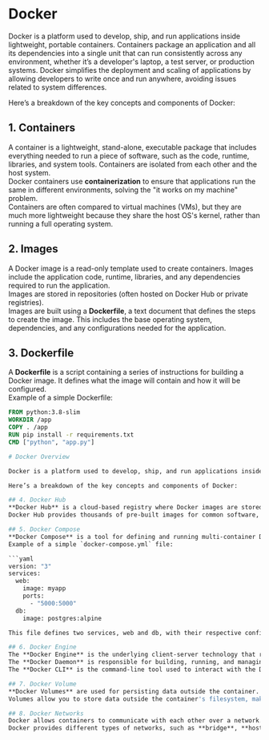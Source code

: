 # Docker 

Docker is a platform used to develop, ship, and run applications inside lightweight, portable containers. Containers package an application and all its dependencies into a single unit that can run consistently across any environment, whether it’s a developer's laptop, a test server, or production systems. Docker simplifies the deployment and scaling of applications by allowing developers to write once and run anywhere, avoiding issues related to system differences.

Here’s a breakdown of the key concepts and components of Docker:

## 1. Containers
A container is a lightweight, stand-alone, executable package that includes everything needed to run a piece of software, such as the code, runtime, libraries, and system tools. Containers are isolated from each other and the host system.  
Docker containers use **containerization** to ensure that applications run the same in different environments, solving the "it works on my machine" problem.  
Containers are often compared to virtual machines (VMs), but they are much more lightweight because they share the host OS's kernel, rather than running a full operating system.

## 2. Images
A Docker image is a read-only template used to create containers. Images include the application code, runtime, libraries, and any dependencies required to run the application.  
Images are stored in repositories (often hosted on Docker Hub or private registries).  
Images are built using a **Dockerfile**, a text document that defines the steps to create the image. This includes the base operating system, dependencies, and any configurations needed for the application.

## 3. Dockerfile
A **Dockerfile** is a script containing a series of instructions for building a Docker image. It defines what the image will contain and how it will be configured.  
Example of a simple Dockerfile:

```dockerfile
FROM python:3.8-slim
WORKDIR /app
COPY . /app
RUN pip install -r requirements.txt
CMD ["python", "app.py"]

# Docker Overview

Docker is a platform used to develop, ship, and run applications inside lightweight, portable containers. Containers package an application and all its dependencies into a single unit that can run consistently across any environment, whether it’s a developer's laptop, a test server, or production systems. Docker simplifies the deployment and scaling of applications by allowing developers to write once and run anywhere, avoiding issues related to system differences.

Here’s a breakdown of the key concepts and components of Docker:

## 4. Docker Hub
**Docker Hub** is a cloud-based registry where Docker images are stored and shared. You can pull public images from Docker Hub, as well as push your own images to share with others or use in your projects.  
Docker Hub provides thousands of pre-built images for common software, databases, and frameworks, allowing developers to avoid building everything from scratch.

## 5. Docker Compose
**Docker Compose** is a tool for defining and running multi-container Docker applications. It allows you to use a single YAML file to configure the services, networks, and volumes needed for a project.  
Example of a simple `docker-compose.yml` file:

```yaml
version: "3"
services:
  web:
    image: myapp
    ports:
      - "5000:5000"
  db:
    image: postgres:alpine

This file defines two services, web and db, with their respective configurations.

## 6. Docker Engine
The **Docker Engine** is the underlying client-server technology that runs Docker containers. It consists of a server (the Docker Daemon), a REST API, and a command-line interface (CLI).  
The **Docker Daemon** is responsible for building, running, and managing containers.  
The **Docker CLI** is the command-line tool used to interact with the Docker Daemon.

## 7. Docker Volume
**Docker Volumes** are used for persisting data outside the container. By default, data inside a container is ephemeral, meaning it is lost once the container is stopped or removed.  
Volumes allow you to store data outside the container's filesystem, making it persistent across container restarts.

## 8. Docker Networks
Docker allows containers to communicate with each other over a network. By default, containers can communicate with each other if they are on the same network.  
Docker provides different types of networks, such as **bridge**, **host**, and **overlay** networks, to suit various use cases.

